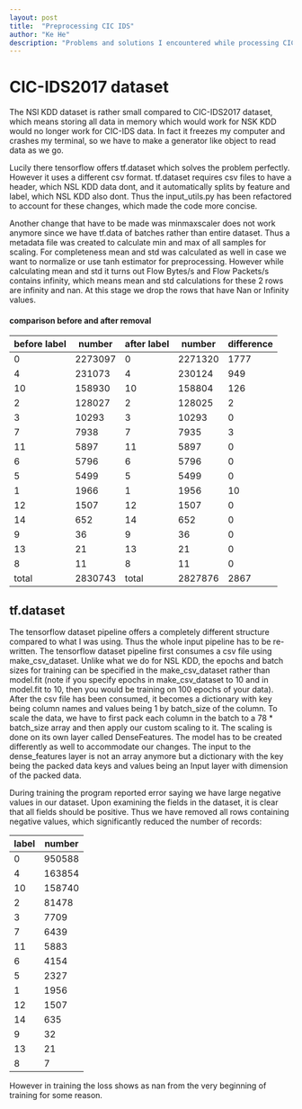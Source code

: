 ```yaml
---
layout: post
title:  "Preprocessing CIC IDS"
author: "Ke He"
description: "Problems and solutions I encountered while processing CIC-IDS2017 dataset"
---
```


# CIC-IDS2017 dataset

The NSl KDD dataset is rather small compared to CIC-IDS2017 dataset, which means storing all data in memory which would work for NSK KDD would no longer work for CIC-IDS data. In fact it freezes my computer and crashes my terminal, so we have to make a generator like object to read data as we go.

Lucily there tensorflow offers tf.dataset which solves the problem perfectly. However it uses a different csv format. tf.dataset requires csv files to have a header, which NSL KDD data dont, and it automatically splits by feature and label, which NSL KDD also dont. Thus the input_utils.py has been refactored to account for these changes, which made the code more concise.

Another change that have to be made was minmaxscaler does not work anymore since we have tf.data of batches rather than entire dataset. Thus a metadata file was created to calculate min and max of all samples for scaling. For completeness mean and std was calculated as well in case we want to normalize or use tanh estimator for preprocessing. However while calculating mean and std it turns out Flow Bytes/s and Flow Packets/s contains infinity, which means mean and std calculations for these 2 rows are infinity and nan. At this stage we drop the rows that have Nan or Infinity values.

#### comparison before and after removal

| before label | number  | after  label | number  | difference |
| ------------ | ------- | ------------ | ------- | ---------- |
| 0            | 2273097 | 0            | 2271320 | 1777       |
| 4            | 231073  | 4            | 230124  | 949        |
| 10           | 158930  | 10           | 158804  | 126        |
| 2            | 128027  | 2            | 128025  | 2          |
| 3            | 10293   | 3            | 10293   | 0          |
| 7            | 7938    | 7            | 7935    | 3          |
| 11           | 5897    | 11           | 5897    | 0          |
| 6            | 5796    | 6            | 5796    | 0          |
| 5            | 5499    | 5            | 5499    | 0          |
| 1            | 1966    | 1            | 1956    | 10         |
| 12           | 1507    | 12           | 1507    | 0          |
| 14           | 652     | 14           | 652     | 0          |
| 9            | 36      | 9            | 36      | 0          |
| 13           | 21      | 13           | 21      | 0          |
| 8            | 11      | 8            | 11      | 0          |
| total        | 2830743 | total        | 2827876 | 2867       |

## tf.dataset

The tensorflow dataset pipeline offers a completely different structure compared to what I was using. Thus the whole input pipeline has to be re-written. The tensorflow dataset pipeline first consumes a csv file using make_csv_dataset. Unlike what we do for NSL KDD, the epochs and batch sizes for training can be specified in the make_csv_dataset rather than model.fit (note if you specify epochs in make_csv_dataset to 10 and in model.fit to 10, then you would be training on 100 epochs of your data). After the csv file has been consumed, it becomes a dictionary with key being column names and values being 1 by batch_size of the column. To scale the data, we have to first pack each column in the batch to a 78 \* batch_size array and then apply our custom scaling to it. The scaling is done on its own layer called DenseFeatures. The model has to be created differently as well to accommodate our changes. The input to the dense_features layer is not an array anymore but a dictionary with the key being the packed data keys and values being an Input layer with dimension of the packed data.

During training the program reported error saying we have large negative values in our dataset. Upon examining the fields in the dataset, it is clear that all fields should be positive. Thus we have removed all rows containing negative values, which significantly reduced the number of records:

| label | number |
| ----- | ------ |
| 0     | 950588 |
| 4     | 163854 |
| 10    | 158740 |
| 2     | 81478  |
| 3     | 7709   |
| 7     | 6439   |
| 11    | 5883   |
| 6     | 4154   |
| 5     | 2327   |
| 1     | 1956   |
| 12    | 1507   |
| 14    | 635    |
| 9     | 32     |
| 13    | 21     |
| 8     | 7      |

However in training the loss shows as nan from the very beginning of training for some reason.
